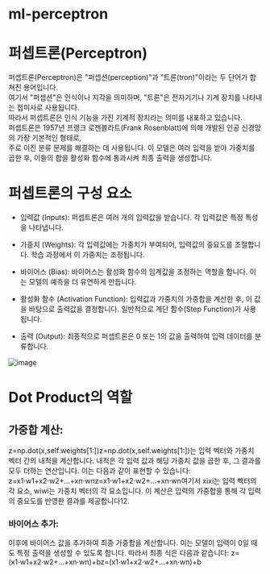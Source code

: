 # ml-perceptron

# 퍼셉트론(Perceptron)
퍼셉트론(Perceptron)은 "퍼셉션(perception)"과 "트론(tron)"이라는 두 단어가 합쳐진 용어입니다.   
여기서 "퍼셉션"은 인식이나 지각을 의미하며, "트론"은 전자기기나 기계 장치를 나타내는 접미사로 사용됩니다.  
따라서 퍼셉트론은 인식 기능을 가진 기계적 장치라는 의미를 내포하고 있습니다.  
퍼셉트론은 1957년 프랭크 로젠블라트(Frank Rosenblatt)에 의해 개발된 인공 신경망의 가장 기본적인 형태로,  
주로 이진 분류 문제를 해결하는 데 사용됩니다. 
이 모델은 여러 입력을 받아 가중치를 곱한 후, 이들의 합을 활성화 함수에 통과시켜 최종 출력을 생성합니다.    

# 퍼셉트론의 구성 요소
- 입력값 (Inputs): 퍼셉트론은 여러 개의 입력값을 받습니다. 각 입력값은 특정 특성을 나타냅니다.

- 가중치 (Weights): 각 입력값에는 가중치가 부여되어, 입력값의 중요도를 조절합니다. 학습 과정에서 이 가중치는 조정됩니다.

- 바이어스 (Bias): 바이어스는 활성화 함수의 임계값을 조정하는 역할을 합니다. 이는 모델의 예측을 더 유연하게 만듭니다.

- 활성화 함수 (Activation Function): 입력값과 가중치의 가중합을 계산한 후, 이 값을 바탕으로 출력값을 결정합니다. 일반적으로 계단 함수(Step Function)가 사용됩니다.

- 출력 (Output): 최종적으로 퍼셉트론은 0 또는 1의 값을 출력하여 입력 데이터를 분류합니다.


![image](https://github.com/user-attachments/assets/ec0a6ef0-c07a-4b36-be93-11cfbacb5f18)


# Dot Product의 역할

## 가중합 계산:

z=np.dot(x,self.weights[1:])z=np.dot(x,self.weights[1:])는 입력 벡터와 가중치 벡터 간의 내적을 계산합니다. 내적은 각 입력 값과 해당 가중치 값을 곱한 후, 그 결과를 모두 더하는 연산입니다. 이는 다음과 같이 표현할 수 있습니다:
z=x1⋅w1+x2⋅w2+...+xn⋅wnz=x1​⋅w1​+x2​⋅w2​+...+xn​⋅wn​
여기서 xixi​는 입력 벡터의 각 요소, wiwi​는 가중치 벡터의 각 요소입니다. 이 계산은 입력의 가중합을 통해 각 입력의 중요도를 반영한 결과를 제공합니다12.

### 바이어스 추가:

이후에 바이어스 값을 추가하여 최종 가중합을 계산합니다. 이는 모델이 입력이 0일 때도 특정 출력을 생성할 수 있도록 합니다. 따라서 최종 식은 다음과 같습니다:
z=(x1⋅w1+x2⋅w2+...+xn⋅wn)+bz=(x1​⋅w1​+x2​⋅w2​+...+xn​⋅wn​)+b
